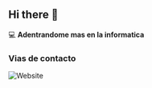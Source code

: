 ## Hi there 👋

💻 **Adentrandome mas en la informatica**

### Vias de contacto

![Website](https://img.shields.io/website?url=https%3A%2F%2Fwww.linkedin.com%2Fin%2Fedward-rocca-0368b5242%2F)
